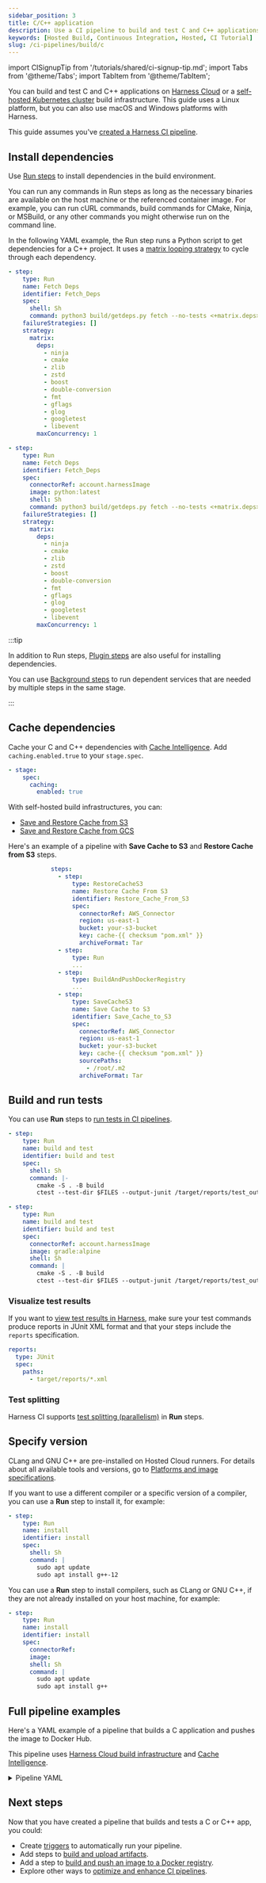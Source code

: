 ```yaml
---
sidebar_position: 3
title: C/C++ application
description: Use a CI pipeline to build and test C and C++ applications.
keywords: [Hosted Build, Continuous Integration, Hosted, CI Tutorial]
slug: /ci-pipelines/build/c
---
```


import CISignupTip from '/tutorials/shared/ci-signup-tip.md';
import Tabs from '@theme/Tabs';
import TabItem from '@theme/TabItem';

<CTABanner
  buttonText="Learn More"
  title="Continue your learning journey."
  tagline="Take a Continuous Integration Certification today!"
  link="/certifications/continuous-integration"
  closable={true}
  target="_self"
/>

You can build and test C and C++ applications on [Harness Cloud](/docs/continuous-integration/use-ci/set-up-build-infrastructure/use-harness-cloud-build-infrastructure) or a [self-hosted Kubernetes cluster](/docs/category/set-up-kubernetes-cluster-build-infrastructures/) build infrastructure. This guide uses a Linux platform, but you can also use macOS and Windows platforms with Harness.

This guide assumes you've [created a Harness CI pipeline](/docs/continuous-integration/use-ci/prep-ci-pipeline-components).

<CISignupTip />

## Install dependencies

Use [Run steps](/docs/continuous-integration/use-ci/run-step-settings) to install dependencies in the build environment.

You can run any commands in Run steps as long as the necessary binaries are available on the host machine or the referenced container image. For example, you can run cURL commands, build commands for CMake, Ninja, or MSBuild, or any other commands you might otherwise run on the command line.

In the following YAML example, the Run step runs a Python script to get dependencies for a C++ project. It uses a [matrix looping strategy](/docs/platform/pipelines/looping-strategies/looping-strategies-matrix-repeat-and-parallelism) to cycle through each dependency.

<Tabs>
  <TabItem value="hc" label="Harness Cloud" default>

```yaml
- step:
    type: Run
    name: Fetch Deps
    identifier: Fetch_Deps
    spec:
      shell: Sh
      command: python3 build/getdeps.py fetch --no-tests <+matrix.deps>
    failureStrategies: []
    strategy:
      matrix:
        deps:
          - ninja
          - cmake
          - zlib
          - zstd
          - boost
          - double-conversion
          - fmt
          - gflags
          - glog
          - googletest
          - libevent
        maxConcurrency: 1
```

</TabItem>
  <TabItem value="sh" label="Self-hosted">

```yaml
- step:
    type: Run
    name: Fetch Deps
    identifier: Fetch_Deps
    spec:
      connectorRef: account.harnessImage
      image: python:latest
      shell: Sh
      command: python3 build/getdeps.py fetch --no-tests <+matrix.deps>
    failureStrategies: []
    strategy:
      matrix:
        deps:
          - ninja
          - cmake
          - zlib
          - zstd
          - boost
          - double-conversion
          - fmt
          - gflags
          - glog
          - googletest
          - libevent
        maxConcurrency: 1
```

</TabItem>
</Tabs>

:::tip

In addition to Run steps, [Plugin steps](/docs/continuous-integration/use-ci/use-drone-plugins/explore-ci-plugins) are also useful for installing dependencies.

You can use [Background steps](/docs/continuous-integration/use-ci/manage-dependencies/background-step-settings) to run dependent services that are needed by multiple steps in the same stage.

:::

## Cache dependencies

<Tabs>
<TabItem value="Harness Cloud" default>

Cache your C and C++ dependencies with [Cache Intelligence](/docs/continuous-integration/use-ci/caching-ci-data/cache-intelligence). Add `caching.enabled.true` to your `stage.spec`.

```yaml
- stage:
    spec:
      caching:
        enabled: true
```

</TabItem>
<TabItem value="Self-hosted">

With self-hosted build infrastructures, you can:

- [Save and Restore Cache from S3](/docs/continuous-integration/use-ci/caching-ci-data/saving-cache/)
- [Save and Restore Cache from GCS](/docs/continuous-integration/use-ci/caching-ci-data/save-cache-in-gcs)

Here's an example of a pipeline with **Save Cache to S3** and **Restore Cache from S3** steps.

```yaml
            steps:
              - step:
                  type: RestoreCacheS3
                  name: Restore Cache From S3
                  identifier: Restore_Cache_From_S3
                  spec:
                    connectorRef: AWS_Connector
                    region: us-east-1
                    bucket: your-s3-bucket
                    key: cache-{{ checksum "pom.xml" }}
                    archiveFormat: Tar
              - step:
                  type: Run
                  ...
              - step:
                  type: BuildAndPushDockerRegistry
                  ...
              - step:
                  type: SaveCacheS3
                  name: Save Cache to S3
                  identifier: Save_Cache_to_S3
                  spec:
                    connectorRef: AWS_Connector
                    region: us-east-1
                    bucket: your-s3-bucket
                    key: cache-{{ checksum "pom.xml" }}
                    sourcePaths:
                      - /root/.m2
                    archiveFormat: Tar
```

</TabItem>
</Tabs>

## Build and run tests

You can use **Run** steps to [run tests in CI pipelines](/docs/continuous-integration/use-ci/run-tests/run-tests-in-ci).

<Tabs>
<TabItem value="hosted" label="Harness cloud" default>

```yaml
- step:
    type: Run
    name: build and test
    identifier: build and test
    spec:
      shell: Sh
      command: |-
        cmake -S . -B build
        ctest --test-dir $FILES --output-junit /target/reports/test_output.xml
```

</TabItem>
<TabItem value="selfhosted" label="Self-hosted">

```yaml
- step:
    type: Run
    name: build and test
    identifier: build and test
    spec:
      connectorRef: account.harnessImage
      image: gradle:alpine
      shell: Sh
      command: |
        cmake -S . -B build
        ctest --test-dir $FILES --output-junit /target/reports/test_output.xml
```

</TabItem>
</Tabs>

### Visualize test results

If you want to [view test results in Harness](/docs/continuous-integration/use-ci/run-tests/viewing-tests/), make sure your test commands produce reports in JUnit XML format and that your steps include the `reports` specification.

```yaml
reports:
  type: JUnit
  spec:
    paths:
      - target/reports/*.xml
```

### Test splitting

Harness CI supports [test splitting (parallelism)](/docs/continuous-integration/use-ci/run-tests/speed-up-ci-test-pipelines-using-parallelism) in **Run** steps.

## Specify version

<Tabs>
<TabItem value="Harness Cloud">

CLang and GNU C++ are pre-installed on Hosted Cloud runners. For details about all available tools and versions, go to [Platforms and image specifications](/docs/continuous-integration/use-ci/set-up-build-infrastructure/use-harness-cloud-build-infrastructure#platforms-and-image-specifications).

If you want to use a different compiler or a specific version of a compiler, you can use a **Run** step to install it, for example:

```yaml
- step:
    type: Run
    name: install
    identifier: install
    spec:
      shell: Sh
      command: |
        sudo apt update
        sudo apt install g++-12
```

</TabItem>
<TabItem value="Self-hosted">

You can use a **Run** step to install compilers, such as CLang or GNU C++, if they are not already installed on your host machine, for example:

```yaml
- step:
    type: Run
    name: install
    identifier: install
    spec:
      connectorRef:
      image:
      shell: Sh
      command: |
        sudo apt update
        sudo apt install g++
```

</TabItem>
</Tabs>

## Full pipeline examples

Here's a YAML example of a pipeline that builds a C application and pushes the image to Docker Hub.

This pipeline uses [Harness Cloud build infrastructure](/docs/continuous-integration/use-ci/set-up-build-infrastructure/use-harness-cloud-build-infrastructure) and [Cache Intelligence](/docs/continuous-integration/use-ci/caching-ci-data/cache-intelligence).

<details>
<summary>Pipeline YAML</summary>

```yaml
pipeline:
  name: Build C
  identifier: Build_C
  projectIdentifier: default
  orgIdentifier: default
  properties:
    ci:
      codebase:
        connectorRef: YOUR_CODE_REPO_CONNECTOR_ID
        repoName: YOUR_REPO_NAME
        build: <+input>
  stages:
    - stage:
        name: Build
        identifier: Build
        description: ""
        type: CI
        spec:
          caching:
            enabled: true
          cloneCodebase: true
          platform:
            os: Linux
            arch: Amd64
          runtime:
            type: Cloud
            spec: {}
          execution:
            steps:
              - step:
                  type: Run
                  name: Run_1
                  identifier: Run_1
                  spec:
                    shell: Bash
                    command: |-
                      chmod 777 ./scripts/docker/build.sh
                      ./scripts/docker/build.sh --bionic --remote PROJECT test_PROJECT
              - step:
                  type: BuildAndPushDockerRegistry
                  name: BuildAndPushDockerRegistry_1
                  identifier: BuildAndPushDockerRegistry_1
                  spec:
                    connectorRef: YOUR_DOCKER_CONNECTOR_ID
                    repo: YOUR_DOCKER_HUB_USERNAME/DOCKER_REPO_NAME
                    tags:
                      - <+pipeline.sequenceId>
```

</details>

## Next steps

Now that you have created a pipeline that builds and tests a C or C++ app, you could:

- Create [triggers](/docs/category/triggers) to automatically run your pipeline.
- Add steps to [build and upload artifacts](/docs/category/build-and-upload-artifacts).
- Add a step to [build and push an image to a Docker registry](/docs/continuous-integration/use-ci/build-and-upload-artifacts/build-and-push-to-docker-hub-step-settings/).
- Explore other ways to [optimize and enhance CI pipelines](/docs/continuous-integration/use-ci/optimize-and-more/optimizing-ci-build-times).
